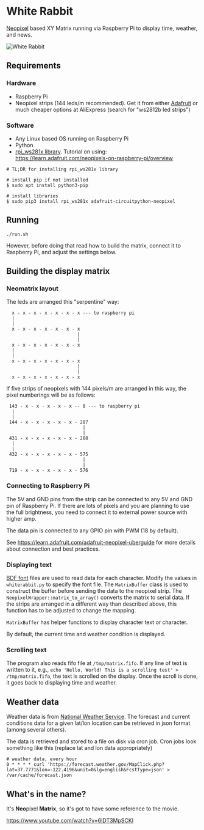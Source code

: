 # White Rabbit

[Neopixel](https://www.adafruit.com/category/168) based XY Matrix running via Raspberry Pi to display time, weather, and news.

![White Rabbit](https://github.com/jwalanta/whiterabbit/raw/master/whiterabbit.jpg)

## Requirements

### Hardware
- Raspberry Pi
- Neopixel strips (144 leds/m recommended). Get it from either [Adafruit](https://www.adafruit.com/product/1506) or much cheaper options at AliExpress (search for "ws2812b led strips")

### Software
- Any Linux based OS running on Raspberry Pi
- Python
- [rpi_ws281x library](https://github.com/jgarff/rpi_ws281x). Tutorial on using: https://learn.adafruit.com/neopixels-on-raspberry-pi/overview

```
# TL;DR for installing rpi_ws281x library

# install pip if not installed
$ sudo apt install python3-pip

# install libraries
$ sudo pip3 install rpi_ws281x adafruit-circuitpython-neopixel
```

## Running

```
./run.sh
``` 

However, before doing that read how to build the matrix, connect it to Raspberry Pi, and adjust the settings below.

## Building the display matrix

### Neomatrix layout

The leds are arranged this "serpentine" way:

```
  x - x - x - x - x - x - x --- to raspberry pi
  |
  |
  x - x - x - x - x - x - x 
                          |
                          |
  x - x - x - x - x - x - x 
  |
  |
  x - x - x - x - x - x - x 
                          |
                          |
  x - x - x - x - x - x - x 
```

If five strips of neopixels with 144 pixels/m are arranged in this way, the pixel numberings will be as follows:

```
 143 - x - x - x - x - x -- 0 --- to raspberry pi
  |
  |
 144 - x - x - x - x - x - 287
                            |
                            |
 431 - x - x - x - x - x - 288
  |	
  |
 432 - x - x - x - x - x - 575
                            |
                            |
 719 - x - x - x - x - x - 576

```

### Connecting to Raspberry Pi

The 5V and GND pins from the strip can be connected to any 5V and GND pin of Raspberry Pi. If there are lots of pixels and you are planning to use the full brightness, you need to connect it to external power source with higher amp.

The data pin is connected to any GPIO pin with PWM (18 by default).

See https://learn.adafruit.com/adafruit-neopixel-uberguide for more details about connection and best practices.

### Displaying text

[BDF font](https://en.wikipedia.org/wiki/Glyph_Bitmap_Distribution_Format) files are used to read data for each character. Modify the values in `whiterabbit.py` to specify the font file. The `MatrixBuffer` class is used to construct the buffer before sending the data to the neopixel strip. The `NeopixelWrapper::matrix_to_array()` converts the matrix to serial data. If the strips are arranged in a different way than described above, this function has to be adjusted to change the mapping.

`MatrixBuffer` has helper functions to display character text or character.

By default, the current time and weather condition is displayed.

### Scrolling text

The program also reads fifo file at `/tmp/matrix.fifo`. If any line of text is written to it, e.g., `echo 'Hello, World! This is a scrolling test' > /tmp/matrix.fifo`, the text is scrolled on the display. Once the scroll is done, it goes back to displaying time and weather.

## Weather data

Weather data is from [National Weather Service](https://www.weather.gov/). The forecast and current conditions data for a given lat/lon location can be retrieved in json format (among several others).

The data is retrieved and stored to a file on disk via cron job. Cron jobs look something like this (replace lat and lon data appropriately)
```
# weather data, every hour
0 * * * * curl 'https://forecast.weather.gov/MapClick.php?lat=37.7771&lon=-122.4196&unit=0&lg=english&FcstType=json' > /var/cache/forecast.json
```

## What's in the name?

It's **Neo**pixel **Matrix**, so it's got to have some reference to the movie.

https://www.youtube.com/watch?v=6IDT3MpSCKI

